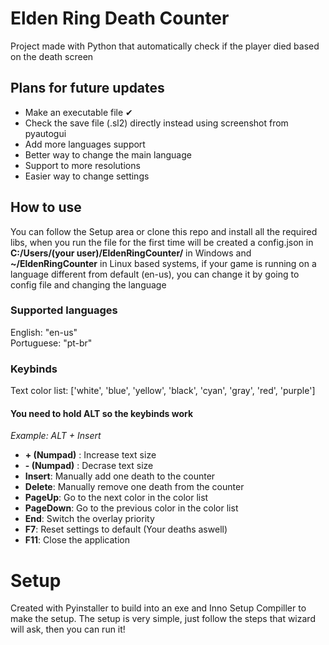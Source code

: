 # Elden Ring Death Counter
Project made with Python that automatically check if the player died based on the death screen 

## Plans for future updates
- Make an executable file ✔
- Check the save file (.sl2) directly instead using screenshot from pyautogui
- Add more languages support
- Better way to change the main language
- Support to more resolutions
- Easier way to change settings

## How to use
You can follow the Setup area or clone this repo and install all the required libs, when you run the file for the first time will be created a config.json in **C:/Users/(your user)/EldenRingCounter/** in Windows and **~/EldenRingCounter** in Linux based systems, if your game is running on a language different from default (en-us), 
you can change it by going to config file and changing the language

### Supported languages

English: "en-us"
<br>
Portuguese: "pt-br"

### Keybinds

Text color list: ['white', 'blue', 'yellow', 'black', 'cyan', 'gray', 'red', 'purple']

#### You need to hold ALT so the keybinds work
*Example: ALT + Insert*
- **+ (Numpad)** : Increase text size
- **- (Numpad)** : Decrase text size
- **Insert**: Manually add one death to the counter
- **Delete**: Manually remove one death from the counter 
- **PageUp**: Go to the next color in the color list
- **PageDown**: Go to the previous color in the color list
- **End**: Switch the overlay priority
- **F7**: Reset settings to default (Your deaths aswell)
- **F11**: Close the application

# Setup
Created with Pyinstaller to build into an exe and Inno Setup Compiller to make the setup. The setup is very simple, just follow the steps that wizard will ask, then you can run it!
